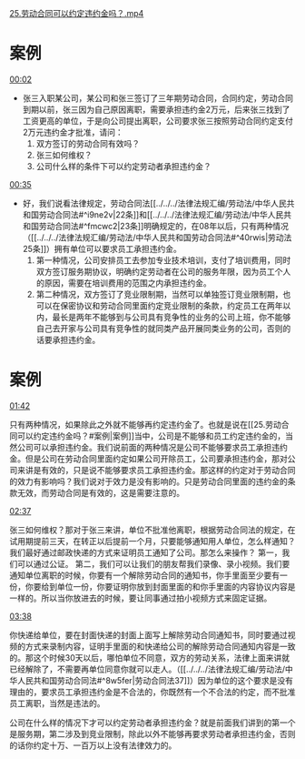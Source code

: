 [25.劳动合同可以约定违约金吗？.mp4](file:///E:%5C法律实务%5CA314【游本春】【20小时200讲】劳动纠纷维权指南及企业风控管控宝典（200讲劳动合同签订法律风险防范与合规管理）%5C25.劳动合同可以约定违约金吗？.mp4)
# 案例
[00:02](file:///E:%5C法律实务%5CA314【游本春】【20小时200讲】劳动纠纷维权指南及企业风控管控宝典（200讲劳动合同签订法律风险防范与合规管理）%5C25.劳动合同可以约定违约金吗？.mp4#t=00:02)

- 张三入职某公司，某公司和张三签订了三年期劳动合同，合同约定，劳动合同到期以前，张三因为自己原因离职，需要承担违约金2万元，后来张三找到了工资更高的单位，于是向公司提出离职，公司要求张三按照劳动合同约定支付2万元违约金才批准，请问：
	1. 双方签订的劳动合同有效吗？
	2. 张三如何维权？
	3. 公司什么样的条件下可以约定劳动者承担违约金？

[00:35](file:///E:%5C法律实务%5CA314【游本春】【20小时200讲】劳动纠纷维权指南及企业风控管控宝典（200讲劳动合同签订法律风险防范与合规管理）%5C25.劳动合同可以约定违约金吗？.mp4#t=00:35)

- 好，我们说看法律规定，劳动合同法[[../../../法律法规汇编/劳动法/中华人民共和国劳动合同法#^i9ne2v|22条]]和[[../../../法律法规汇编/劳动法/中华人民共和国劳动合同法#^fmcwc2|23条]]明确规定的，在08年以后，只有两种情况（[[../../../法律法规汇编/劳动法/中华人民共和国劳动合同法#^40rwis|劳动法25条]]）拥有单位可以要求员工承担违约金。
	1. 第一种情况，公司安排员工去参加专业技术培训，支付了培训费用，同时双方签订服务期协议，明确约定劳动者在公司的服务年限，因为员工个人的原因，需要在培训费用的范围之内承担违约金。
	2. 第二种情况，双方签订了竞业限制期，当然可以单独签订竞业限制期，也可以在保密协议和劳动合同里面约定竞业限制的条款，约定员工在两年以内，最长是两年不能够到与公司具有竞争性的业务的公司上班，你不能够自己去开家与公司具有竞争性的就同类产品开展同类业务的公司，否则的话要承担违约金。
# 案例
[01:42](file:///E:%5C法律实务%5CA314【游本春】【20小时200讲】劳动纠纷维权指南及企业风控管控宝典（200讲劳动合同签订法律风险防范与合规管理）%5C25.劳动合同可以约定违约金吗？.mp4#t=01:42)

只有两种情况，如果除此之外就不能够再约定违约金了。也就是说在[[25.劳动合同可以约定违约金吗？#案例|案例]]当中，公司是不能够和员工约定违约金的，当然公司可以承担违约金。我们说前面的两种情况是公司不能够要求员工承担违约金。但是公司在劳动合同里面约定如果公司开除员工，公司要承担违约金，那对公司来讲是有效的，只是说不能够要求员工承担违约金。那这样的约定对于劳动合同的效力有影响吗？我们说对于效力是没有影响的。只是劳动合同里面的违约金的条款无效，而劳动合同是有效的，这是需要注意的。

[02:37](file:///E:/%5C%E6%B3%95%E5%BE%8B%E5%AE%9E%E5%8A%A1%5CA314%E3%80%90%E6%B8%B8%E6%9C%AC%E6%98%A5%E3%80%91%E3%80%9020%E5%B0%8F%E6%97%B6200%E8%AE%B2%E3%80%91%E5%8A%B3%E5%8A%A8%E7%BA%A0%E7%BA%B7%E7%BB%B4%E6%9D%83%E6%8C%87%E5%8D%97%E5%8F%8A%E4%BC%81%E4%B8%9A%E9%A3%8E%E6%8E%A7%E7%AE%A1%E6%8E%A7%E5%AE%9D%E5%85%B8%EF%BC%88200%E8%AE%B2%E5%8A%B3%E5%8A%A8%E5%90%88%E5%90%8C%E7%AD%BE%E8%AE%A2%E6%B3%95%E5%BE%8B%E9%A3%8E%E9%99%A9%E9%98%B2%E8%8C%83%E4%B8%8E%E5%90%88%E8%A7%84%E7%AE%A1%E7%90%86%EF%BC%89%5C25.%E5%8A%B3%E5%8A%A8%E5%90%88%E5%90%8C%E5%8F%AF%E4%BB%A5%E7%BA%A6%E5%AE%9A%E8%BF%9D%E7%BA%A6%E9%87%91%E5%90%97%EF%BC%9F.mp4#t=157.880002)

张三如何维权？那对于张三来讲，单位不批准他离职，根据劳动合同法的规定，在试用期提前三天，在转正以后提前一个月，只要能够通知用人单位，怎么样通知？我们最好通过邮政快递的方式来证明员工通知了公司。那怎么来操作？
第一，我们可以通过公证。
第二，我们可以让我们的朋友帮我们录像、录小视频。我们要通知单位离职的时候，你要有一个解除劳动合同的通知书，你手里面至少要有一份，你要给到单位一份，你要证明你放到封面里面的和你手里面的内容协议内容是一样的。所以当你放进去的时候，要让同事通过拍小视频方式来固定证据。

[03:38](file:///E:%5C法律实务%5CA314【游本春】【20小时200讲】劳动纠纷维权指南及企业风控管控宝典（200讲劳动合同签订法律风险防范与合规管理）%5C25.劳动合同可以约定违约金吗？.mp4#t=03:38)

你快递给单位，要在封面快递的封面上面写上解除劳动合同通知书，同时要通过视频的方式来录制内容，证明手里面的和快递给公司的解除劳动合同通知内容是一致的。那这个时候30天以后，哪怕单位不同意，双方的劳动关系，法律上面来讲就已经解除了，不需要再单位同意你就可以走人。（[[../../../法律法规汇编/劳动法/中华人民共和国劳动合同法#^8w5fer|劳动合同法37]]）因为单位的这个要求是没有理由的，要求员工承担违约金是不合法的，你既然有一个不合法的约定，而不批准员工离职，当然是违法的。

公司在什么样的情况下才可以约定劳动者承担违约金？就是前面我们讲到的第一个是服务期，第二涉及到竞业限制，除此以外不能够再要求劳动者承担违约金，否则的话你约定十万、一百万以上没有法律效力的。